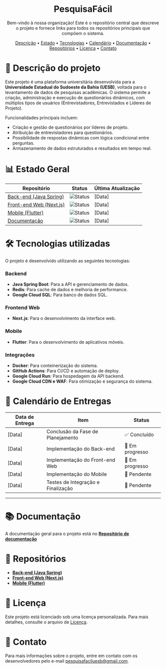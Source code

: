 <h1 align="center" size="20">PesquisaFácil</h1>

<p align="center"> Bem-vindo à nossa organização! Este é o repositório central que descreve o projeto e fornece links para todos os repositórios principais que compõem o sistema.<p>
<p align="center">
  <a href="#-descrição-do-projeto">Descrição</a> •
  <a href="#-estado-geral">Estado</a> •
  <a href="#-tecnologias-utilizadas">Tecnologias</a> •
  <a href="#-calendário-de-entregas">Calendário</a> •
  <a href="#-documentação">Documentação</a> •
  <a href="#-repositórios">Repositórios</a> •
  <a href="#-licença">Licença</a> •
  <a href="#-contato">Contato</a> 
</p>

# 📝 Descrição do projeto
Este projeto é uma plataforma universitária desenvolvida para a **Universidade Estadual do Sudoeste da Bahia (UESB)**, voltada para o levantamento de dados de pesquisas acadêmicas. O sistema permite a criação, administração e execução de questionários dinâmicos, com múltiplos tipos de usuários (Entrevistadores, Entrevistados e Líderes de Projeto).

Funcionalidades principais incluem:
- Criação e gestão de questionários por líderes de projeto.
- Atribuição de entrevistadores para questionários.
- Possibilidade de respostas dinâmicas com lógica condicional entre perguntas.
- Armazenamento de dados estruturados e resultados em tempo real.


# 📊 Estado Geral

| Repositório           | Status                                                                 | Última Atualização |
|-----------------------|------------------------------------------------------------------------|--------------------|
| [Back-end (Java Spring)](link-para-o-repositorio-backend)  | ![Status](https://img.shields.io/badge/status-em%20progresso-yellow) | [Data] |
| [Front-end Web (Next.js)](link-para-o-repositorio-web)     | ![Status](https://img.shields.io/badge/status-em%20progresso-yellow) | [Data] |
| [Mobile (Flutter)](link-para-o-repositorio-mobile)         | ![Status](https://img.shields.io/badge/status-em%20progresso-yellow) | [Data] |
| [Documentação](link-para-o-repositorio-documentacao)       | ![Status](https://img.shields.io/badge/status-finalizado-green) | [Data] |



# 🛠 Tecnologias utilizadas
O projeto é desenvolvido utilizando as seguintes tecnologias:

### Backend
- **Java Spring Boot**: Para a API e gerenciamento de dados.
- **Redis**: Para cache de dados e melhoria de performance.
- **Google Cloud SQL**: Para banco de dados SQL.

### Frontend Web
- **Next.js**: Para o desenvolvimento da interface web.

### Mobile
- **Flutter**: Para o desenvolvimento de aplicativos móveis.

### Integrações
- **Docker**: Para conteinerização do sistema.
- **GitHub Actions**: Para CI/CD e automação de deploy.
- **Google Cloud Run**: Para hospedagem da API backend.
- **Google Cloud CDN e WAF**: Para otimização e segurança do sistema.



# 📅 Calendário de Entregas

| Data de Entrega  | Item                                                  | Status             |
|------------------|-------------------------------------------------------|--------------------|
| [Data]           | Conclusão da Fase de Planejamento                     | ✅ Concluído        |
| [Data]           | Implementação do Back-end                             | 🔄 Em progresso    |
| [Data]           | Implementação do Front-end Web                        | 🔄 Em progresso    |
| [Data]           | Implementação do Mobile                               | 🚧 Pendente         |
| [Data]           | Testes de Integração e Finalização                    | 🚧 Pendente         |

---

# 📚 Documentação

A documentação geral para o projeto está no **[Repositório de documentação](https://github.com/PesquisaFacilUesb/pesquisafacil-docs)**


# 📂 Repositórios

- **[Back-end (Java Spring)](link-para-o-repositorio-backend)**
- **[Front-end Web (Next.js)](link-para-o-repositorio-web)**
- **[Mobile (Flutter)](link-para-o-repositorio-mobile)**


# 📜 Licença

Este projeto está licenciado sob uma licença personalizada. Para mais detalhes, consulte o arquivo de [Licença](link-para-o-arquivo-de-licenca).



# 📧 Contato

Para mais informações sobre o projeto, entre em contato com os desenvolvedores pelo e-mail [pesquisafaciluesb@gmail.com](mailto:pesquisafaciluesb@gmail.com).
